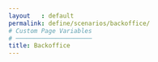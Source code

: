```yaml
---
layout   : default
permalink: define/scenarios/backoffice/
# Custom Page Variables
# ─────────────────────
title: Backoffice
---
```

